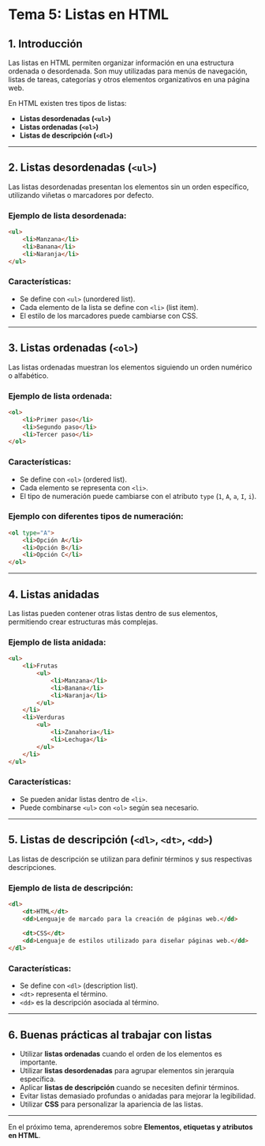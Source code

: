 # **Tema 5: Listas en HTML**

## **1. Introducción**
Las listas en HTML permiten organizar información en una estructura ordenada o desordenada. Son muy utilizadas para menús de navegación, listas de tareas, categorías y otros elementos organizativos en una página web.

En HTML existen tres tipos de listas:
- **Listas desordenadas (`<ul>`)**
- **Listas ordenadas (`<ol>`)**
- **Listas de descripción (`<dl>`)**

---

## **2. Listas desordenadas (`<ul>`)**
Las listas desordenadas presentan los elementos sin un orden específico, utilizando viñetas o marcadores por defecto.

### **Ejemplo de lista desordenada:**
```HTML
<ul>
    <li>Manzana</li>
    <li>Banana</li>
    <li>Naranja</li>
</ul>
```

### **Características:**
- Se define con `<ul>` (unordered list).
- Cada elemento de la lista se define con `<li>` (list item).
- El estilo de los marcadores puede cambiarse con CSS.

---

## **3. Listas ordenadas (`<ol>`)**
Las listas ordenadas muestran los elementos siguiendo un orden numérico o alfabético.

### **Ejemplo de lista ordenada:**
```HTML
<ol>
    <li>Primer paso</li>
    <li>Segundo paso</li>
    <li>Tercer paso</li>
</ol>
```

### **Características:**
- Se define con `<ol>` (ordered list).
- Cada elemento se representa con `<li>`.
- El tipo de numeración puede cambiarse con el atributo `type` (`1`, `A`, `a`, `I`, `i`).

### **Ejemplo con diferentes tipos de numeración:**
```HTML
<ol type="A">
    <li>Opción A</li>
    <li>Opción B</li>
    <li>Opción C</li>
</ol>
```

---

## **4. Listas anidadas**
Las listas pueden contener otras listas dentro de sus elementos, permitiendo crear estructuras más complejas.

### **Ejemplo de lista anidada:**
```HTML
<ul>
    <li>Frutas
        <ul>
            <li>Manzana</li>
            <li>Banana</li>
            <li>Naranja</li>
        </ul>
    </li>
    <li>Verduras
        <ul>
            <li>Zanahoria</li>
            <li>Lechuga</li>
        </ul>
    </li>
</ul>
```

### **Características:**
- Se pueden anidar listas dentro de `<li>`.
- Puede combinarse `<ul>` con `<ol>` según sea necesario.

---

## **5. Listas de descripción (`<dl>`, `<dt>`, `<dd>`)**
Las listas de descripción se utilizan para definir términos y sus respectivas descripciones.

### **Ejemplo de lista de descripción:**
```HTML
<dl>
    <dt>HTML</dt>
    <dd>Lenguaje de marcado para la creación de páginas web.</dd>
    
    <dt>CSS</dt>
    <dd>Lenguaje de estilos utilizado para diseñar páginas web.</dd>
</dl>
```

### **Características:**
- Se define con `<dl>` (description list).
- `<dt>` representa el término.
- `<dd>` es la descripción asociada al término.

---

## **6. Buenas prácticas al trabajar con listas**
- Utilizar **listas ordenadas** cuando el orden de los elementos es importante.
- Utilizar **listas desordenadas** para agrupar elementos sin jerarquía específica.
- Aplicar **listas de descripción** cuando se necesiten definir términos.
- Evitar listas demasiado profundas o anidadas para mejorar la legibilidad.
- Utilizar **CSS** para personalizar la apariencia de las listas.

---

En el próximo tema, aprenderemos sobre **Elementos, etiquetas y atributos en HTML**.


